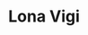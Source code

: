 ---
kind: artist
title: Lona Vigi
type: hair
enquire: noelle.keshishian@starworksgroup.com
instagram_handle: lonavigi
videos:
  - url: 260143399
  - url: 260143451
  - url: 260502075
  - url: 260143443
  - url: 260143474
  - url: 260143398
  - url: 260143382
  - url: 260143706
  - url: 260143502
  - url: 260143565
  - url: 260143514
  - url: 260143477
  - url: 260143627
  - url: 260143662
  - url: 260143595
  - url: 260143684
  - url: 260143555
---